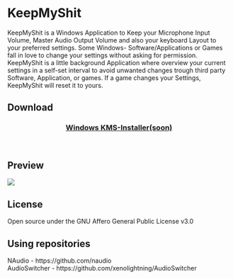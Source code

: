 # KeepMyShit
KeepMyShit is a Windows Application to Keep your Microphone Input Volume, Master Audio Output Volume and also your keyboard Layout to your preferred settings. Some Windows- Software/Applications or Games fall in love to change your settings without asking for permission.  KeepMyShit is a little background Application where overview your current settings in a self-set interval to avoid unwanted changes trough third party Software, Application, or games.  If a game changes your Settings, KeepMyShit will reset it to yours.

<h2>Download</h2>
<center>
  <h3><a href="https://github.com/3VERv4/KeepMyShit">Windows KMS-Installer(soon)</a></h3>
  </center>
<br>
<h2>Preview</h2>
<img src="https://www.bilder-upload.eu/upload/d0e20a-1579645597.gif"/>
<br>
<h2>License</h2>
Open source under the GNU Affero General Public License v3.0
<br>
<h2>Using repositories</h2>
NAudio - https://github.com/naudio<br>
AudioSwitcher - https://github.com/xenolightning/AudioSwitcher
